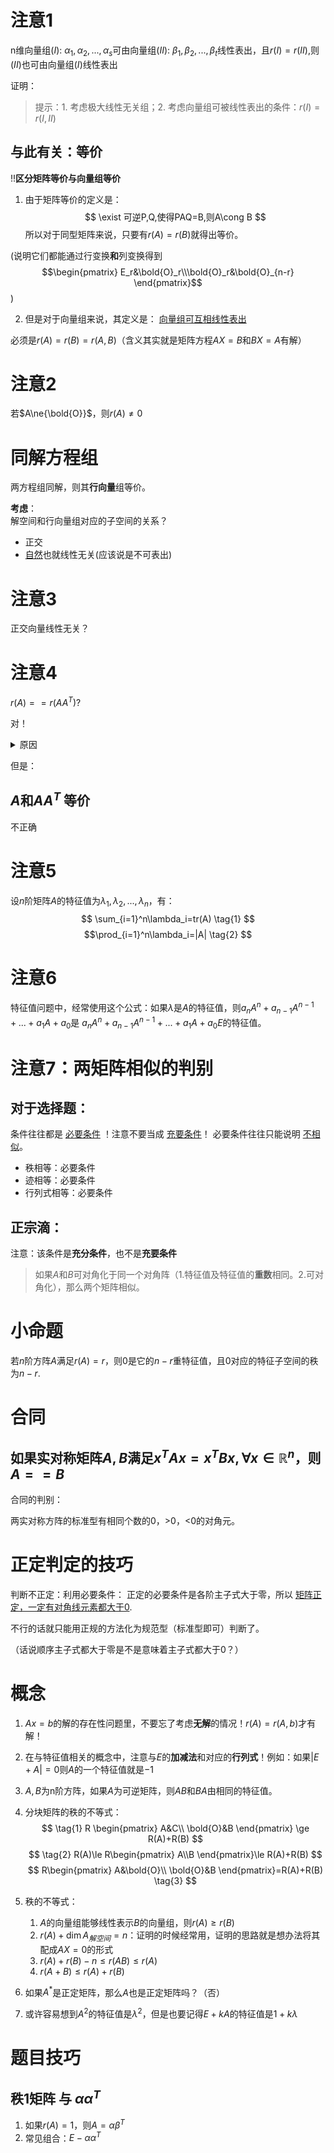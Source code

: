 # 注意1
n维向量组$(I)$: ${\alpha_1,\alpha_2,...,\alpha_s}$可由向量组$(II)$: ${\beta_1,\beta_2,...,\beta_t}$线性表出，且$r(I)=r(II)$,则$(II)$也可由向量组$(I)$线性表出

证明：
> 提示：1. 考虑极大线性无关组；2. 考虑向量组可被线性表出的条件：$r(I)=r(I,II)$

## 与此有关：等价
!!**区分矩阵等价与向量组等价**

1. 由于矩阵等价的定义是：
$$ \exist 可逆P,Q,使得PAQ=B,则A\cong B $$
所以对于同型矩阵来说，只要有$r(A)=r(B)$就得出等价。

(说明它们都能通过行变换**和**列变换得到
$$\begin{pmatrix}
  E_r&\bold{O}_r\\\bold{O}_r&\bold{O}_{n-r}
\end{pmatrix}$$
)

2. 但是对于向量组来说，其定义是：
<u>向量组可互相线性表出</u>

必须是$r(A)=r(B)=r(A,B)$（含义其实就是矩阵方程$AX=B$和$BX=A$有解）

# 注意2
若$A\ne{\bold{O}}$，则$r(A)\ne 0$

# 同解方程组
两方程组同解，则其**行向量**组等价。

**考虑**：   
解空间和行向量组对应的子空间的关系？
- 正交
- [自然](#注意3)也就线性无关(应该说是不可表出)

# 注意3
正交向量线性无关？

# 注意4

$r(A)==r(AA^{T})$?

对！

<details>
<summary>原因</summary>

考虑二者**同解**
</details>

但是：
## $A$和$AA^T$ 等价
不正确
# 注意5

设$n$阶矩阵$A$的特征值为$\lambda_1,\lambda_2,...,\lambda_n$，有：
$$ \sum_{i=1}^n\lambda_i=tr(A) \tag{1} $$
$$\prod_{i=1}^n\lambda_i=|A| \tag{2} $$

# 注意6
特征值问题中，经常使用这个公式：如果$\lambda$是$A$的特征值，则$a_nA^n+a_{n-1}A^{n-1}+...+a_1A+a_0$是
$a_nA^n+a_{n-1}A^{n-1}+...+a_1A+a_0E$的特征值。

# 注意7：两矩阵相似的判别

## 对于选择题：

条件往往都是 <u>必要条件</u> ！注意不要当成 <u>充要条件</u>！
必要条件往往只能说明 <u>不相似</u>。
  - 秩相等：必要条件
  - 迹相等：必要条件
  - 行列式相等：必要条件


## 正宗滴：
注意：该条件是**充分条件**，也不是**充要条件**

> 如果$A$和$B$可对角化于同一个对角阵（1.特征值及特征值的**重数**相同。2.可对角化），那么两个矩阵相似。

# 小命题
若$n$阶方阵$A$满足$r(A)=r$，则$0$是它的$n-r$重特征值，且$0$对应的特征子空间的秩为$n-r$.

# 合同
## 如果实对称矩阵$A,B$满足$x^TAx=x^TBx,\forall x \in \mathbb{R}^n$，则$A==B$

合同的判别：

两实对称方阵的标准型有相同个数的0，>0，<0的对角元。


# 正定判定的技巧

判断不正定：利用必要条件：
正定的必要条件是各阶主子式大于零，所以 <u>矩阵正定，一定有对角线元素都大于0</u>.

不行的话就只能用正规的方法化为规范型（标准型即可）判断了。

（话说顺序主子式都大于零是不是意味着主子式都大于0？）

# 概念
1. $Ax=b$的解的存在性问题里，不要忘了考虑**无解**的情况！$r(A)=r(A,b)$才有解！
2. 在与特征值相关的概念中，注意与$E$的**加减法**和对应的**行列式**！例如：如果$|E+A|=0$则$A$的一个特征值就是$-1$
3. $A,B$为n阶方阵，如果$A$为可逆矩阵，则$AB$和$BA$由相同的特征值。
4. 分块矩阵的秩的不等式：
   $$ 
   \tag{1}
   R
   \begin{pmatrix}
     A&C\\
     \bold{O}&B
   \end{pmatrix} \ge R(A)+R(B)
   $$
   $$
   \tag{2} 
   R(A)\le R\begin{pmatrix}
     A\\B
   \end{pmatrix}\le R(A)+R(B)
    $$
    $$ 
    R\begin{pmatrix}
      A&\bold{O}\\
      \bold{O}&B
    \end{pmatrix}=R(A)+R(B)
    \tag{3}
     $$

5. 秩的不等式：
   1. $A$的向量组能够线性表示$B$的向量组，则$r(A)\ge r(B)$
   2. $r(A)+\dim{A_{解空间}}=n$：证明的时候经常用，证明的思路就是想办法将其配成$AX=0$的形式
   3. $r(A)+r(B)-n\le {r(AB)}\le r(A)$
   4. $r(A+B)\le r(A)+r(B)$
6. 如果$A^*$是正定矩阵，那么$A$也是正定矩阵吗？（否）
7. 或许容易想到$A^2$的特征值是$\lambda^2$，但是也要记得$E+kA$的特征值是$1+k\lambda$

# 题目技巧
## 秩1矩阵 与 $\alpha\alpha^T$
1. 如果$r(A)=1$，则$A=\alpha\beta^T$
2. 常见组合：$E-\alpha\alpha^T$